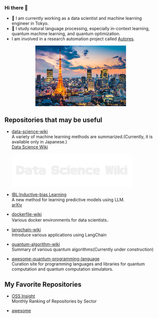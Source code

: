### Hi there 👋

- 🔭 I am currently working as a data scientist and machine learning engineer in Tokyo.
- 🌱 I study natural language processing, especially in-context learning, quantum machine learning, and quantum optimization. 
- I am involved in a research automation project called [Autores](https://sites.google.com/view/automated-research/home?authuser=0).

<div style="text-align:center;">
    <img src="image/tokyo_yakei.png" alt="logo" width="300" />
</div>

## Repositories that may be useful
- [data-science-wiki](https://github.com/fuyu-quant/data-science-wiki)  
  A variety of machine learning methods are summarized.(Currently, it is available only in Japanese.)  
  [Data Science Wiki](https://www.data-science-wiki.net/)  

  <a href="https://www.data-science-wiki.net/">
  <img src="image/dswiki.png" alt="Data Science Wiki" width="400"/></a>

- [IBL:Inductive-bias Learning](https://github.com/fuyu-quant/IBLM)  
  A new method for learning predictive models using LLM.  
  [arXiv](https://arxiv.org/abs/2308.09890) 
  
- [dockerfile-wiki](https://github.com/fuyu-quant/dockerfile-wiki)  
  Various docker environments for data scientists．

- [langchain-wiki](https://github.com/fuyu-quant/langchain-wiki)  
  Introduce various applications using LangChain

- [quantum-algorithm-wiki](https://github.com/fuyu-quant/quantum-algorithm-wiki)  
  Summary of various quantum algorithms(Currently under construction)

- [awesome-quantum-programming-language](https://github.com/fuyu-quant/awesome-quantum-programming-languages)  
  Curation site for programming languages and libraries for quantum computation and quantum computation simulators.
  

## My Favorite Repositories
- [OSS Insight](https://ossinsight.io/collections/)  
  Monthly Ranking of Repositories by Sector

- [awesome](https://github.com/sindresorhus/awesome)  
  

